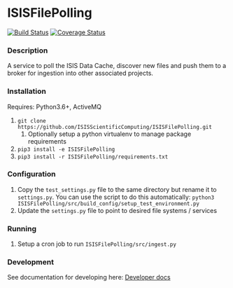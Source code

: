 # ISISFilePolling
[![Build Status](https://travis-ci.com/ISISSoftwareServices/ISISFilePolling.svg?branch=master)](https://travis-ci.com/ISISSoftwareServices/ISISFilePolling)
[![Coverage Status](https://coveralls.io/repos/github/ISISSoftwareServices/ISISFilePolling/badge.svg?branch=master)](https://coveralls.io/github/ISISSoftwareServices/ISISFilePolling?branch=master)


### Description
A service to poll the ISIS Data Cache, discover new files and push them to a broker for ingestion into other associated projects.

### Installation
Requires: Python3.6+, ActiveMQ

1. `git clone https://github.com/ISISScientificComputing/ISISFilePolling.git`
     1. Optionally setup a python virtualenv to manage package requirements
2. `pip3 install -e ISISFilePolling`
3. `pip3 install -r ISISFilePolling/requirements.txt`

### Configuration

1. Copy the `test_settings.py` file to the same directory but rename it to `settings.py`. You can use the script to do this automatically:
`python3 ISISFilePolling/src/build_config/setup_test_environment.py`
2. Update the `settings.py` file to point to desired file systems / services

### Running
1. Setup a cron job to run `ISISFilePolling/src/ingest.py`

### Development
See documentation for developing here: [Developer docs](https://github.com/ISISSoftwareServices/ISISFilePolling/wiki/Developer-Docs)
